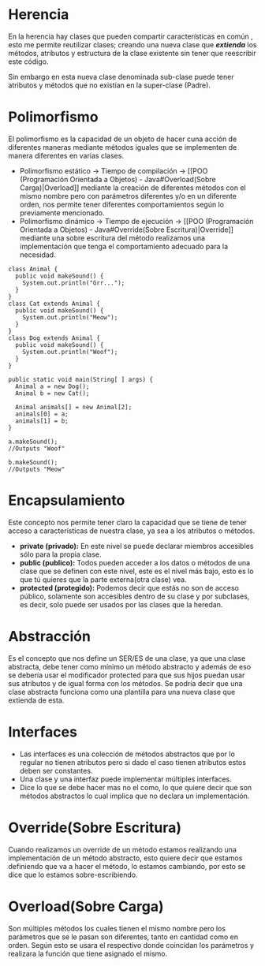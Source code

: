 
# Herencia

En la herencia hay clases que pueden compartir características en común , esto me permite reutilizar clases; creando una nueva clase que ***extienda*** los métodos, atributos y estructura  de la clase existente sin tener que reescribir este código.

Sin embargo en esta nueva clase denominada sub-clase puede tener atributos y métodos que no existían en la super-clase  (Padre).   

# Polimorfismo

El polimorfismo es la capacidad de un objeto de hacer cuna acción de diferentes maneras mediante métodos iguales que se implementen de manera diferentes en varias clases. 

- Polimorfismo estático -> Tiempo de compilación -> [[POO (Programación Orientada a Objetos) - Java#Overload(Sobre Carga)|Overload]]
	mediante la creación de diferentes métodos con el mismo nombre pero con parámetros diferentes y/o en un diferente orden, nos permite tener diferentes comportamientos según lo previamente mencionado.
- Polimorfismo dinámico -> Tiempo de ejecución  -> [[POO (Programación Orientada a Objetos) - Java#Override(Sobre Escritura)|Override]]
	mediante una sobre escritura del método realizamos una implementación que tenga el comportamiento adecuado para la necesidad.

```
class Animal {
  public void makeSound() {
    System.out.println("Grr...");
  }
}
class Cat extends Animal {
  public void makeSound() {
    System.out.println("Meow");
  }
}
class Dog extends Animal {
  public void makeSound() {
    System.out.println("Woof");
  }
}
```

```
public static void main(String[ ] args) {
  Animal a = new Dog();
  Animal b = new Cat();
  
  Animal animals[] = new Animal[2];
  animals[0] = a;
  animals[1] = b;
}
```

```
a.makeSound();
//Outputs "Woof"

b.makeSound();
//Outputs "Meow"
```

# Encapsulamiento

Este concepto nos permite tener claro la capacidad que se tiene de tener acceso a características de nuestra clase, ya sea a los atributos o métodos. 

- **private (privado):**  En este nivel se puede declarar miembros accesibles sólo para la propia clase.
- **public (publico):**  Todos pueden acceder a los datos o métodos de una clase que se definen con este nivel, este es el nivel más bajo, esto es lo que tú quieres que la parte externa(otra clase) vea.
- **protected (protegido):** Podemos decir que estás no son de acceso público, solamente son accesibles dentro de su clase y por subclases, es decir, solo puede ser usados por las clases que la heredan.

# Abstracción

Es el concepto que nos define un SER/ES de una clase, ya que una clase abstracta, debe tener como mínimo un método abstracto y además de eso se debería usar el modificador protected para que sus hijos puedan usar sus atributos y de igual forma con los métodos. Se podría decir que una clase abstracta funciona como una plantilla para una nueva clase que extienda de esta.   



# Interfaces 

- Las interfaces es una colección  de métodos abstractos que por lo regular no tienen atributos pero si dado el caso tienen atributos estos deben ser constantes.
- Una clase y una interfaz puede implementar múltiples interfaces.
- Dice lo que se debe hacer mas no el como, lo que quiere decir que son métodos abstractos lo cual implica que no declara un implementación.

# Override(Sobre Escritura)

Cuando realizamos un override de un método estamos  realizando una implementación de un método abstracto, esto quiere decir que estamos definiendo que va a hacer el método, lo estamos cambiando, por esto se dice que lo estamos sobre-escribiendo. 
# Overload(Sobre Carga)

Son múltiples métodos los cuales tienen el mismo nombre pero los parámetros que se le pasan son diferentes, tanto en cantidad como en orden. Según esto se usara el respectivo donde coincidan los parámetros y realizara la función que tiene asignado el mismo. 

